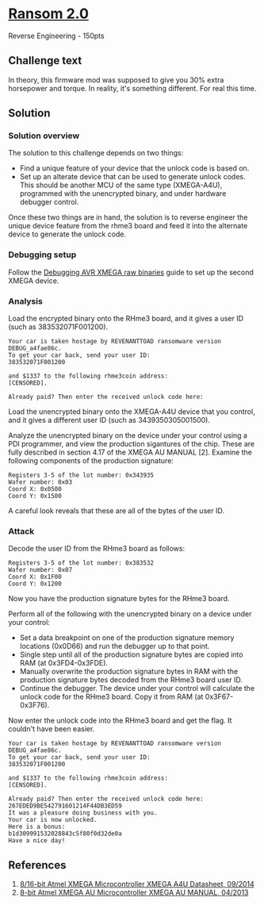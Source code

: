 # [Ransom 2.0](https://rhme.riscure.com/3/challenge?id=22)

Reverse Engineering - 150pts

## Challenge text

In theory, this firmware mod was supposed to give you 30% extra horsepower and torque. In reality, it's something different. For real this time.

## Solution

### Solution overview

The solution to this challenge depends on two things:
* Find a unique feature of your device that the unlock code is based on.
* Set up an alterate device that can be used to generate unlock codes.  This should be another MCU of the same type (XMEGA-A4U), programmed with the unencrypted binary, and under hardware debugger control.

Once these two things are in hand, the solution is to reverse engineer the unique device feature from the rhme3 board and feed it into the alternate device to generate the unlock code.

### Debugging setup

Follow the [Debugging AVR XMEGA raw binaries](../Preparation/debugging_raw_binaries.md) guide to set up the second XMEGA device.

### Analysis

Load the encrypted binary onto the RHme3 board, and it gives a user ID (such as 383532071F001200).

	Your car is taken hostage by REVENANTTOAD ransomware version DEBUG_a4fae86c.
	To get your car back, send your user ID:
	383532071F001200

	and $1337 to the following rhme3coin address:
	[CENSORED].

	Already paid? Then enter the received unlock code here:

Load the unencrypted binary onto the XMEGA-A4U device that you control, and it gives a different user ID (such as 3439350305001500).

Analyze the unencrypted binary on the device under your control using a PDI programmer, and view the production sigantures of the chip.  These are fully described in section 4.17 of the XMEGA AU MANUAL [2].  Examine the following components of the production signature:

	Registers 3-5 of the lot number: 0x343935
	Wafer number: 0x03
	Coord X: 0x0500
	Coord Y: 0x1500

A careful look reveals that these are all of the bytes of the user ID.

### Attack

Decode the user ID from the RHme3 board as follows:

	Registers 3-5 of the lot number: 0x383532
	Wafer number: 0x07
	Coord X: 0x1F00
	Coord Y: 0x1200

Now you have the production signature bytes for the RHme3 board.

Perform all of the following with the unencrypted binary on a device under your control:
* Set a data breakpoint on one of the production signature memory locations (0x0D66) and run the debugger up to that point.
* Single step until all of the production signature bytes are copied into RAM (at 0x3FD4-0x3FDE).
* Manually overwrite the production signature bytes in RAM with the production signature bytes decoded from the RHme3 board user ID.
* Continue the debugger.  The device under your control will calculate the unlock code for the RHme3 board.  Copy it from RAM (at 0x3F67-0x3F76).

Now enter the unlock code into the RHme3 board and get the flag.  It couldn't have been easier.

	Your car is taken hostage by REVENANTTOAD ransomware version DEBUG_a4fae86c.
	To get your car back, send your user ID:
	383532071F001200

	and $1337 to the following rhme3coin address:
	[CENSORED].

	Already paid? Then enter the received unlock code here:
	267EDED9BE542791601214F44DB3ED59
	It was a pleasure doing business with you.
	Your car is now unlocked.
	Here is a bonus:
	b1d309991532028843c5f80f0d32de0a
	Have a nice day!

## References

1. [8/16-bit Atmel XMEGA Microcontroller XMEGA A4U Datasheet, 09/2014](http://ww1.microchip.com/downloads/en/DeviceDoc/Atmel-8387-8-and16-bit-AVR-Microcontroller-XMEGA-A4U_Datasheet.pdf)
2. [8-bit Atmel XMEGA AU Microcontroller XMEGA AU MANUAL, 04/2013](http://ww1.microchip.com/downloads/en/DeviceDoc/Atmel-8331-8-and-16-bit-AVR-Microcontroller-XMEGA-AU_Manual.pdf)
